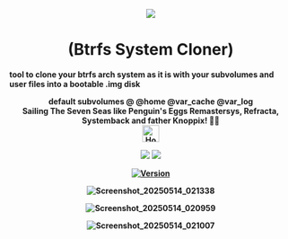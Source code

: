 <p align="center">
  <img src="https://i.postimg.cc/JhMRf2RZ/claudemods-03-17-2025.gif">
</p>

<h1 align="center">(Btrfs System Cloner)</h1>

<strong>tool to clone your btrfs arch system as it is with your subvolumes and user files into a bootable .img disk<strong>

<div align="center">
<strong>default subvolumes @ @home @var_cache @var_log</strong><br>



<div align="center">
 <strong>Sailing The Seven Seas like Penguin's Eggs Remastersys, Refracta, Systemback and father Knoppix! 🚢🌊</strong><br>

 
<div align="center">
  <a href="https://www.deepseek.com/" target="_blank">
    <img alt="Homepage" src="https://i.postimg.cc/Hs2vbbZ8/Deep-Seek-Homepage.png" style="height: 30px; width: auto;">
  </a>


  <a href="https://archlinux.org/" target="_blank"><img src="https://img.shields.io/badge/OS-Arch-0000FF?style=for-the-badge&logo=linux" /></a>
<a href="https://cachyos.org/" target="_blank"><img src="https://img.shields.io/badge/DISTRO-CachyOS-00FFFF?style=for-the-badge&logo=CachyOS" /></a>

  
[![Version](https://img.shields.io/github/v/release/claudemods/btrfssystemcloner?color=FFD700&label=Latest%20Release&style=for-the-badge)](https://github.com/claudemods/btrfssystemcloner/releases/tag/v1.0)




  <div align="center">
    

![Screenshot_20250514_021338](https://github.com/user-attachments/assets/bb27278e-8192-45ab-b201-e27b3cd2c5fa)

![Screenshot_20250514_020959](https://github.com/user-attachments/assets/3e443753-ddb5-49d1-8627-175a575f6a28)


![Screenshot_20250514_021007](https://github.com/user-attachments/assets/5fc2a1a0-53e2-46c0-a0e8-facf6e4b81bd)


